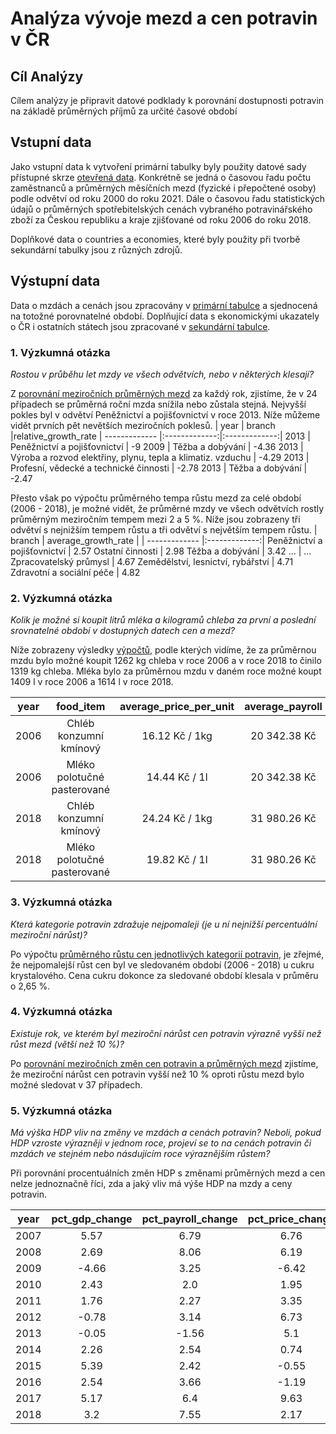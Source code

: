 # Analýza vývoje mezd a cen potravin v ČR

## Cíl Analýzy
Cílem analýzy je připravit datové podklady k porovnání dostupnosti potravin na základě průměrných příjmů za určité časové období

## Vstupní data
Jako vstupní data k vytvoření primární tabulky byly použity datové sady přístupné skrze [otevřená data](https://data.gov.cz/). Konkrétně se jedná o časovou řadu počtu zaměstnanců a průměrných měsíčních mezd (fyzické i přepočtené osoby) podle odvětví od roku 2000 do roku 2021. Dále o časovou řadu statistických údajů o průměrných spotřebitelských cenách vybraného potravinářského zboží za Českou republiku a kraje zjišťované od roku 2006 do roku 2018.

Doplňkové data o countries a economies, které byly použity při tvorbě sekundární tabulky jsou z různých zdrojů. 


## Výstupní data
Data o mzdách a cenách jsou zpracovány v [primární tabulce](https://github.com/OndrejVejvoda/engeto-sql-project/blob/main/primary_table.sql) a sjednocená na totožné porovnatelné období. Doplňující data s ekonomickými ukazately o ČR i ostatních státech jsou zpracované v [sekundární tabulce]().

###  1. Výzkumná otázka
_Rostou v průběhu let mzdy ve všech odvětvích, nebo v některých klesají?_

Z [porovnání meziročních průměrných mezd](https://github.com/OndrejVejvoda/engeto-sql-project/blob/main/1.research_question.sql) za každý rok, zjistíme, že v 24 případech se průměrná roční mzda snížila nebo zůstala stejná. Nejvyšší pokles byl v odvětví Peněžnictví a pojišťovnictví v roce 2013. Níže můžeme vidět prvních pět nevětších meziročních poklesů.
| year | branch |relative_growth_rate 
| ------------- |:-------------:|:-------------:|
2013 |	Peněžnictví a pojišťovnictví |	-9
2009 |	Těžba a dobývání |	-4.36
2013 |	Výroba a rozvod elektřiny, plynu, tepla a klimatiz. vzduchu |	-4.29
2013 |	Profesní, vědecké a technické činnosti	| -2.78
2013	| Těžba a dobývání	| -2.47

Přesto však po výpočtu průměrného tempa růstu mezd za celé období (2006 - 2018), je možné vidět, že průměrné mzdy ve všech odvětvích rostly průměrným meziročním tempem mezi 2 a 5 %. Níže jsou zobrazeny tři odvětví s nejnižším tempem růstu a tři odvětví s největším tempem růstu.
| branch | average_growth_rate |
| ------------- |:-------------:|
Peněžnictví a pojišťovnictví | 2.57
Ostatní činnosti |	2.98
Těžba a dobývání |	3.42
... | ...
Zpracovatelský průmysl |	4.67
Zemědělství, lesnictví, rybářství |	4.71
Zdravotní a sociální péče |	4.82

###  2. Výzkumná otázka
_Kolik je možné si koupit litrů mléka a kilogramů chleba za první a poslední srovnatelné období v dostupných datech cen a mezd?_

Níže zobrazeny výsledky [výpočtů](https://github.com/OndrejVejvoda/engeto-sql-project/blob/main/2.research_question.sql), podle kterých vidíme, že za průměrnou mzdu bylo možné koupit 1262 kg chleba v roce 2006 a v roce 2018 to činilo 1319 kg chleba.
Mléka bylo za průměrnou mzdu v daném roce možné koupt 1409 l v roce 2006 a 1614 l v roce 2018.

| year | food_item | average_price_per_unit | average_payroll | units_for_avg_payroll | unit
| ------------- |:-------------:|:-------------:| :-------------:| :-------------:| :-------------:|
2006 |	Chléb konzumní kmínový |	16.12 Kč / 1kg |	20 342.38 Kč	| 1262.0 |	1kg
2006 |	Mléko polotučné pasterované |	14.44 Kč / 1l |	20 342.38 Kč |	1409.0 |	1l
2018 |	Chléb konzumní kmínový |	24.24 Kč / 1kg	| 31 980.26 Kč	| 1319.0 |	1kg
2018 |	Mléko polotučné pasterované |	19.82 Kč / 1l |	31 980.26 Kč |	1614.0 |	1l

###  3. Výzkumná otázka

_Která kategorie potravin zdražuje nejpomaleji (je u ní nejnižší percentuální meziroční nárůst)?_

Po výpočtu [průměrného růstu cen jednotlivých kategorií potravin](https://github.com/OndrejVejvoda/engeto-sql-project/blob/main/3.research_question.sql), je zřejmé, že nejpomalejší růst cen byl ve sledovaném období (2006 - 2018) u cukru krystalového. Cena cukru dokonce za sledované období klesala v průměru o 2,65 %.

###  4. Výzkumná otázka

_Existuje rok, ve kterém byl meziroční nárůst cen potravin výrazně vyšší než růst mezd (větší než 10 %)?_

Po [porovnání meziročních změn cen potravin a průměrných mezd](https://github.com/OndrejVejvoda/engeto-sql-project/blob/main/4.research_question.sql) zjistíme, že meziroční nárůst cen potravin vyšší než 10 % oproti růstu mezd bylo možné sledovat v 37 případech. 

###  5. Výzkumná otázka

_Má výška HDP vliv na změny ve mzdách a cenách potravin? Neboli, pokud HDP vzroste výrazněji v jednom roce, projeví se to na cenách potravin či mzdách ve stejném nebo násdujícím roce výraznějším růstem?_

Při porovnání procentuálních změn HDP s změnami průměrných mezd a cen nelze jednoznačně říci, zda a jaký vliv má výše HDP na mzdy a ceny potravin.

| year | pct_gdp_change | pct_payroll_change | pct_price_change | 
| ------------- |:-------------:|:-------------:| :-------------:|
2007 |	5.57 | 6.79 |	6.76
2008 |	2.69 |	8.06 |	6.19
2009 |	-4.66 |	3.25 |	-6.42
2010 |	2.43 |	2.0 |	1.95
2011 |	1.76 |	2.27 |	3.35
2012 |	-0.78 |	3.14 |	6.73
2013 |	-0.05 |	-1.56 |	5.1
2014 |	2.26 |	2.54 |	0.74
2015 |	5.39 |	2.42 |	-0.55
2016 |	2.54 |  3.66 |	-1.19
2017 |	5.17 | 6.4 |	9.63
2018 |	3.2 |	7.55 |	2.17
